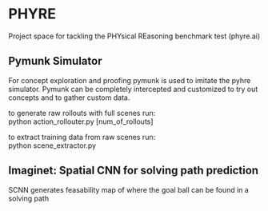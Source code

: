 # PHYRE
Project space for tackling the PHYsical REasoning benchmark test (phyre.ai)

## Pymunk Simulator
For concept exploration and proofing pymunk is used to imitate the pyhre simulator.
Pymunk can be completely intercepted and customized to try out concepts and to gather custom data.

to generate raw rollouts with full scenes run:  
python action_rollouter.py [num_of_rollouts]

to extract training data from raw scenes run:  
python scene_extractor.py

## Imaginet: Spatial CNN for solving path prediction
SCNN generates feasability map of where the goal ball can be found in a solving path
